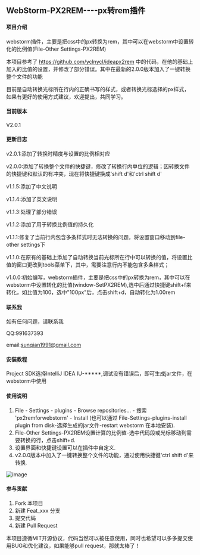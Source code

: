 ## WebStorm-PX2REM----px转rem插件

#### 项目介绍

webstorm插件，主要是把css中的px转换为rem，其中可以在webstorm中设置转化的比例值(File-Other Settings-PX2REM)

本项目参考了 https://github.com/yclnycl/ideapx2rem 中的代码，在他的基础上加入的比值的设置，并修改了部分错误。其中在最新的2.0.0版本加入了一键转换整个文件的功能

目前是自动转换光标所在行内的正确书写的样式，或者转换光标选择的px样式，如果有更好的使用方式建议，欢迎提出，共同学习。


#### 当前版本

V2.0.1

#### 更新日志

v2.0.1:添加了转换时精度与设置的比例相对应

v2.0.0:添加了转换整个文件的快捷键，修改了转换行内单位的逻辑；因转换文件的快捷键和默认的有冲突，现在将快捷键换成'shift d'和'ctrl shift d'

v1.1.5:添加了中文说明

v1.1.4:添加了英文说明

v1.1.3:处理了部分错误

v1.1.2:添加了用于转换比例值的持久化 

v1.1.1:修复了当前行内包含多条样式时无法转换的问题，将设置窗口移动到file-other settings下

v1.1.0:在原有的基础上添加了自动转换当前光标所在行中可以转换的值，将设置比值的窗口更改到tools菜单下，其中，需要注意行内不能包含多条样式；

v1.0.0:初始编写，webstorm插件，主要是把css中的px转换为rem，其中可以在webstorm中设置转化的比值(window-SetPX2REM),选中后通过快捷键shift+f来转化，如比值为100，选中"100px"后，点击shift+d，自动转化为1.00rem

#### 联系我

如有任何问题，请联系我

QQ:991637393

email:sunqian1991@gmail.com

#### 安装教程

Project SDK选择IntelliJ IDEA IU-*****,调试没有错误后，即可生成jar文件，在webstorm中使用

#### 使用说明

1. File - Settings - plugins - Browse repositories... - 搜索 'px2remforwebstorm' - Install (也可以通过 File-Settings-plugins-install plugin from disk-选择生成的jar文件-restart webstorm 在本地安装).
2. File-Other Settings-PX2REM设置计算的比例值-选中代码段或光标移动到需要转换的行，点击shift+d.
3. 设置界面和快捷键设置可以在插件中自定义.
4. v2.0.0版本中加入了一键转换整个文件的功能，通过使用快捷键'ctrl shift d'来转换.

![image][opt_gif]

#### 参与贡献

1. Fork 本项目
2. 新建 Feat_xxx 分支
3. 提交代码
4. 新建 Pull Request

本项目遵循MIT开源协议，代码当然可以被任意使用，同时也希望可以多多提交使用BUG和优化建议，如果能够pull request，那就太棒了！



[opt_gif]:https://github.com/sunqian1991/WebStorm-PX2REM/raw/dev/resources/option.gif
